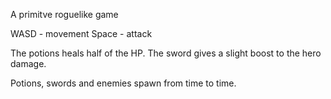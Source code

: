 A primitve roguelike game

WASD - movement
Space - attack

The potions heals half of the HP.
The sword gives a slight boost to the hero damage.

Potions, swords and enemies spawn from time to time.
